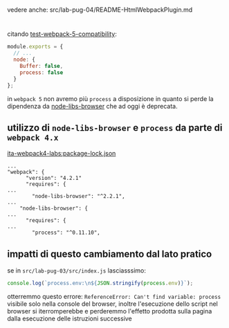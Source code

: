 # 
vedere anche: src/lab-pug-04/README-HtmlWebpackPlugin.md


# 
citando [test-webpack-5-compatibility](https://webpack.js.org/migrate/5/#test-webpack-5-compatibility):
``` js
module.exports = {
  // ...
  node: {
    Buffer: false,
    process: false
  }
};
```
in `webpack 5` non avremo più `process` a disposizione in quanto si perde la dipendenza da [node-libs-browser](https://www.npmjs.com/package/node-libs-browser) che ad oggi è deprecata. 


## utilizzo di `node-libs-browser` e `process` da parte di `webpack 4.x`
[ita-webpack4-labs:package-lock.json](https://raw.githubusercontent.com/rondinif/ita-webpack4-labs/master/package-lock.json)
```
...
"webpack": {
      "version": "4.2.1"
      "requires": {
...
        "node-libs-browser": "^2.2.1",      
...
    "node-libs-browser": {
...
      "requires": {
...
        "process": "^0.11.10",

```

## impatti di questo cambiamento dal lato pratico
se in `src/lab-pug-03/src/index.js` lasciasssimo:
``` js
console.log(`process.env:\n${JSON.stringify(process.env)}`);
```
otterremmo questo errore: `ReferenceError: Can't find variable: process`
visibile solo nella console del browser,
inoltre l'esecuzione dello script nel browser si iterromperebbe 
e perderemmo l'effetto prodotta sulla pagina
dalla esecuzione delle istruzioni successive











